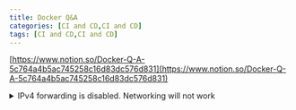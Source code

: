 ```yaml
---
title: Docker Q&A
categories: [CI and CD,CI and CD]
tags: [CI and CD,CI and CD]
---
```


[https://www.notion.so/Docker-Q-A-5c764a4b5ac745258c16d83dc576d831](https://www.notion.so/Docker-Q-A-5c764a4b5ac745258c16d83dc576d831)


<details>
  <summary>IPv4 forwarding is disabled. Networking will not work</summary>


Solution 1: This won’t work every time


```shell
// run on host server
sysctl -w net.ipv4.ip_forward=1
sudo systemctl restart network
```


Solution 2: Append **net.ipv4.ip_forward=1** to **/etc/sysctl.conf** file.


Solution 3:  Append parameter **—net=host** to **docker run**, that will use host ports and ignore the **-p** parameters for example:


```shell
docker run -it --network host –name mynginx nginx
```



  </details>

